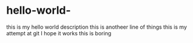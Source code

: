 # hello-world-
this is my hello world description
this is anotheer line of things
this is my attempt at git I hope it works
this is boring 
